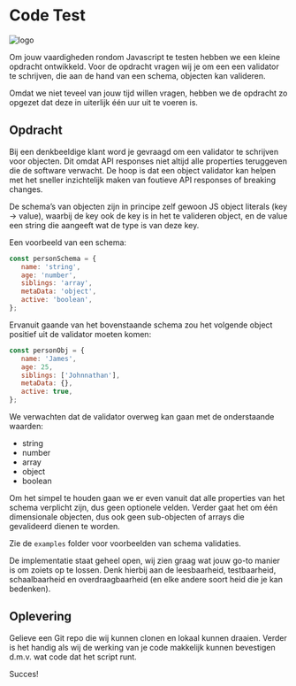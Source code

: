 # Code Test

![logo](https://www.frontendbastards.nl/wp-content/uploads/2019/03/Logo-frontend-bastards.png)

Om jouw vaardigheden rondom Javascript te testen hebben we een kleine opdracht ontwikkeld. Voor de opdracht vragen wij je om een een validator te schrijven, die aan de hand van een schema, objecten kan valideren.

Omdat we niet teveel van jouw tijd willen vragen, hebben we de opdracht zo opgezet dat deze in uiterlijk één uur uit te voeren is.

## Opdracht

Bij een denkbeeldige klant word je gevraagd om een validator te schrijven voor objecten. Dit omdat API responses niet altijd alle properties teruggeven die de software verwacht. De hoop is dat een object validator kan helpen met het sneller inzichtelijk maken van foutieve API responses of breaking changes.

De schema’s van objecten zijn in principe zelf gewoon JS object literals (key -> value), waarbij de key ook de key is in het te valideren object, en de value een string die aangeeft wat de type is van deze key.

Een voorbeeld van een schema:

```javascript
const personSchema = {
   name: 'string',
   age: 'number',
   siblings: 'array',
   metaData: 'object',
   active: 'boolean',
};
```

Ervanuit gaande van het bovenstaande schema zou het volgende object positief uit de validator moeten komen:

```javascript
const personObj = {
   name: 'James',
   age: 25,
   siblings: ['Johnnathan'],
   metaData: {},
   active: true,
};
```

We verwachten dat de validator overweg kan gaan met de onderstaande waarden:

* string
* number
* array
* object
* boolean

Om het simpel te houden gaan we er even vanuit dat alle properties van het schema verplicht zijn, dus geen optionele velden. Verder gaat het om één dimensionale objecten, dus ook geen sub-objecten of arrays die gevalideerd dienen te worden.

Zie de `examples` folder voor voorbeelden van schema validaties.

De implementatie staat geheel open, wij zien graag wat jouw go-to manier is om zoiets op te lossen. Denk hierbij aan de leesbaarheid, testbaarheid, schaalbaarheid en overdraagbaarheid (en elke andere soort heid die je kan bedenken).

## Oplevering

Gelieve een Git repo die wij kunnen clonen en lokaal kunnen draaien. Verder is het handig als wij de werking van je code makkelijk kunnen bevestigen d.m.v. wat code dat het script runt.

Succes!
